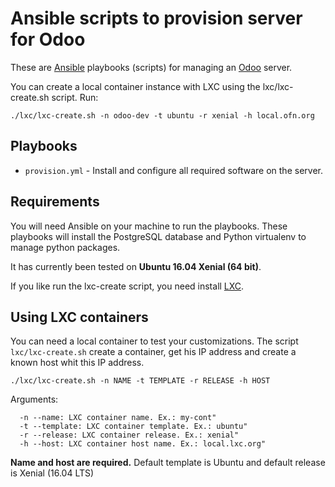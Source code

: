 # Ansible scripts to provision server for Odoo

These are [Ansible](http://docs.ansible.com/ansible/) playbooks (scripts) for managing an [Odoo](https://github.com/odoo/odoo) server.

You can create a local container instance with LXC using the lxc/lxc-create.sh script.
Run:

`./lxc/lxc-create.sh -n odoo-dev -t ubuntu -r xenial -h local.ofn.org`

## Playbooks

* `provision.yml` - Install and configure all required software on the server.


## Requirements

You will need Ansible on your machine to run the playbooks.
These playbooks will install the PostgreSQL database and Python virtualenv to manage python packages. 

It has currently been tested on **Ubuntu 16.04 Xenial (64 bit)**.

If you like run the lxc-create script, you need install [LXC](https://linuxcontainers.org/).

## Using LXC containers

You can need a local container to test your customizations.
The script `lxc/lxc-create.sh` create a container, get his IP address and create a known host whit this IP address.

`./lxc/lxc-create.sh -n NAME -t TEMPLATE -r RELEASE -h HOST`

Arguments:

```
  -n --name: LXC container name. Ex.: my-cont"
  -t --template: LXC container template. Ex.: ubuntu"
  -r --release: LXC container release. Ex.: xenial"
  -h --host: LXC container host name. Ex.: local.lxc.org"
```

**Name and host are required.** Default template is Ubuntu and default release is Xenial (16.04 LTS)
